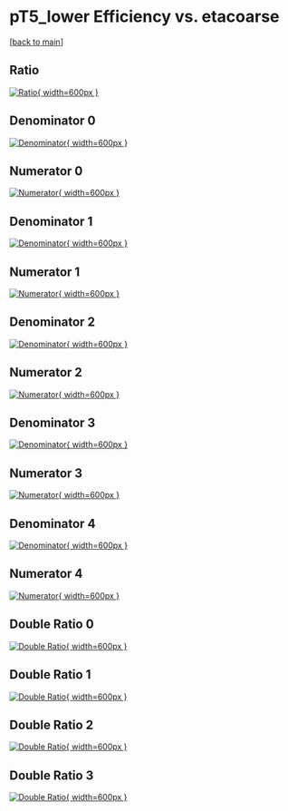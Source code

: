 # pT5_lower Efficiency vs. etacoarse

[[back to main](./)]



## Ratio

[![Ratio](../mtv/var/pT5_lower_xtr_11_0_eff_etacoarse.png){ width=600px }](../mtv/var/pT5_lower_xtr_11_0_eff_etacoarse.pdf)

## Denominator 0

[![Denominator](../mtv/den/pT5_lower_xtr_11_0_eff_etacoarse_den0.png){ width=600px }](../mtv/den/pT5_lower_xtr_11_0_eff_etacoarse_den0.pdf)

## Numerator 0

[![Numerator](../mtv/num/pT5_lower_xtr_11_0_eff_etacoarse_num0.png){ width=600px }](../mtv/num/pT5_lower_xtr_11_0_eff_etacoarse_num0.pdf)

## Denominator 1

[![Denominator](../mtv/den/pT5_lower_xtr_11_0_eff_etacoarse_den1.png){ width=600px }](../mtv/den/pT5_lower_xtr_11_0_eff_etacoarse_den1.pdf)

## Numerator 1

[![Numerator](../mtv/num/pT5_lower_xtr_11_0_eff_etacoarse_num1.png){ width=600px }](../mtv/num/pT5_lower_xtr_11_0_eff_etacoarse_num1.pdf)

## Denominator 2

[![Denominator](../mtv/den/pT5_lower_xtr_11_0_eff_etacoarse_den2.png){ width=600px }](../mtv/den/pT5_lower_xtr_11_0_eff_etacoarse_den2.pdf)

## Numerator 2

[![Numerator](../mtv/num/pT5_lower_xtr_11_0_eff_etacoarse_num2.png){ width=600px }](../mtv/num/pT5_lower_xtr_11_0_eff_etacoarse_num2.pdf)

## Denominator 3

[![Denominator](../mtv/den/pT5_lower_xtr_11_0_eff_etacoarse_den3.png){ width=600px }](../mtv/den/pT5_lower_xtr_11_0_eff_etacoarse_den3.pdf)

## Numerator 3

[![Numerator](../mtv/num/pT5_lower_xtr_11_0_eff_etacoarse_num3.png){ width=600px }](../mtv/num/pT5_lower_xtr_11_0_eff_etacoarse_num3.pdf)

## Denominator 4

[![Denominator](../mtv/den/pT5_lower_xtr_11_0_eff_etacoarse_den4.png){ width=600px }](../mtv/den/pT5_lower_xtr_11_0_eff_etacoarse_den4.pdf)

## Numerator 4

[![Numerator](../mtv/num/pT5_lower_xtr_11_0_eff_etacoarse_num4.png){ width=600px }](../mtv/num/pT5_lower_xtr_11_0_eff_etacoarse_num4.pdf)

## Double Ratio 0

[![Double Ratio](../mtv/ratio/pT5_lower_xtr_11_0_eff_etacoarse_ratio0.png){ width=600px }](../mtv/ratio/pT5_lower_xtr_11_0_eff_etacoarse_ratio0.pdf)

## Double Ratio 1

[![Double Ratio](../mtv/ratio/pT5_lower_xtr_11_0_eff_etacoarse_ratio1.png){ width=600px }](../mtv/ratio/pT5_lower_xtr_11_0_eff_etacoarse_ratio1.pdf)

## Double Ratio 2

[![Double Ratio](../mtv/ratio/pT5_lower_xtr_11_0_eff_etacoarse_ratio2.png){ width=600px }](../mtv/ratio/pT5_lower_xtr_11_0_eff_etacoarse_ratio2.pdf)

## Double Ratio 3

[![Double Ratio](../mtv/ratio/pT5_lower_xtr_11_0_eff_etacoarse_ratio3.png){ width=600px }](../mtv/ratio/pT5_lower_xtr_11_0_eff_etacoarse_ratio3.pdf)

